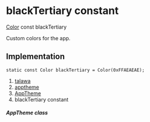 
<div>

# blackTertiary constant

</div>


[Color](https://api.flutter.dev/flutter/painting/Color-class.html) const
blackTertiary



Custom colors for the app.



## Implementation

``` language-dart
static const Color blackTertiary = Color(0xFFAEAEAE);
```







1.  [talawa](../../index.html)
2.  [apptheme](../../apptheme/)
3.  [AppTheme](../../apptheme/AppTheme-class.html)
4.  blackTertiary constant

##### AppTheme class







